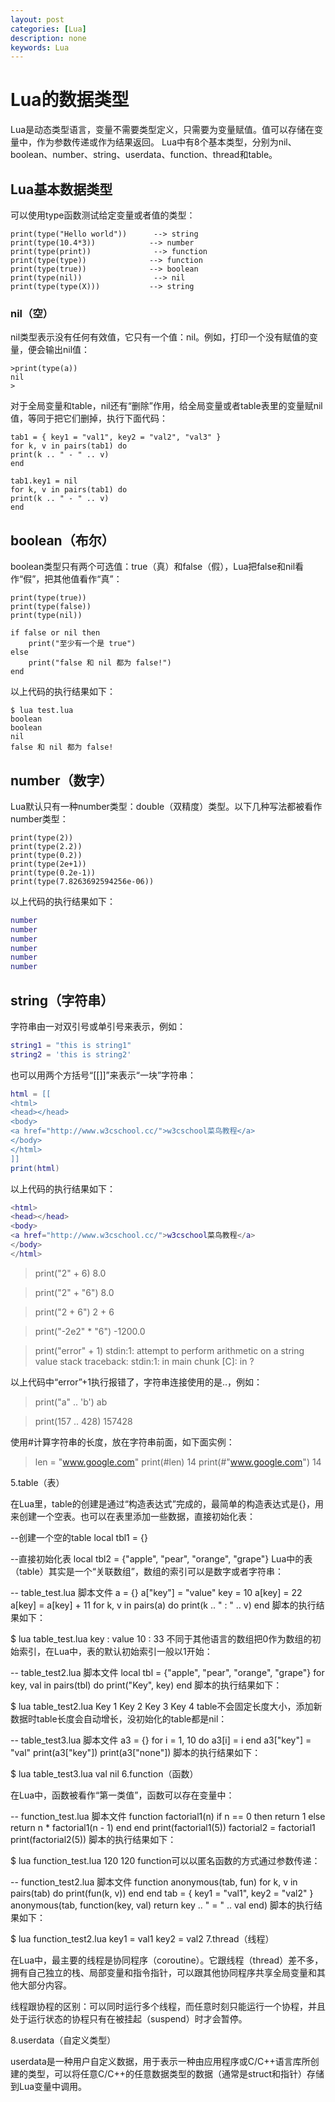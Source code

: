 ```yaml
---
layout: post
categories: [Lua]
description: none
keywords: Lua
---
```

# Lua的数据类型
Lua是动态类型语言，变量不需要类型定义，只需要为变量赋值。值可以存储在变量中，作为参数传递或作为结果返回。 
Lua中有8个基本类型，分别为nil、boolean、number、string、userdata、function、thread和table。

## Lua基本数据类型
可以使用type函数测试给定变量或者值的类型：
```shell
print(type("Hello world"))      --> string
print(type(10.4*3))            --> number
print(type(print))              --> function
print(type(type))              --> function
print(type(true))              --> boolean
print(type(nil))                --> nil
print(type(type(X)))           --> string
```

### nil（空）
nil类型表示没有任何有效值，它只有一个值：nil。例如，打印一个没有赋值的变量，便会输出nil值：
```
>print(type(a))
nil
>
```
对于全局变量和table，nil还有“删除”作用，给全局变量或者table表里的变量赋nil值，等同于把它们删掉，执行下面代码：
```
tab1 = { key1 = "val1", key2 = "val2", "val3" }
for k, v in pairs(tab1) do
print(k .. " - " .. v)
end

tab1.key1 = nil
for k, v in pairs(tab1) do
print(k .. " - " .. v)
end
```

## boolean（布尔）
boolean类型只有两个可选值：true（真）和false（假），Lua把false和nil看作“假”，把其他值看作“真”：
```
print(type(true))
print(type(false))
print(type(nil))

if false or nil then
    print("至少有一个是 true")
else
    print("false 和 nil 都为 false!")
end
```
以上代码的执行结果如下：
```
$ lua test.lua
boolean
boolean
nil
false 和 nil 都为 false!
```

## number（数字）
Lua默认只有一种number类型：double（双精度）类型。以下几种写法都被看作number类型：
```
print(type(2))
print(type(2.2))
print(type(0.2))
print(type(2e+1))
print(type(0.2e-1))
print(type(7.8263692594256e-06))
```
以上代码的执行结果如下：
```lua
number
number
number
number
number
number
```
## string（字符串）
字符串由一对双引号或单引号来表示，例如：
```lua
string1 = "this is string1"
string2 = 'this is string2'
```
也可以用两个方括号“[[]]”来表示“一块”字符串：
```lua
html = [[
<html>
<head></head>
<body>
<a href="http://www.w3cschool.cc/">w3cschool菜鸟教程</a>
</body>
</html>
]]
print(html)
```
以上代码的执行结果如下：
```lua
<html>
<head></head>
<body>
<a href="http://www.w3cschool.cc/">w3cschool菜鸟教程</a>
</body>
</html>
```


>print("2" + 6)
8.0

>print("2" + "6")
8.0

>print("2 + 6")
2 + 6

>print("-2e2" * "6")
-1200.0

>print("error" + 1)
stdin:1: attempt to perform arithmetic on a string value
stack traceback:
stdin:1: in main chunk
[C]: in ?
>
以上代码中“error”+1执行报错了，字符串连接使用的是..，例如：

>print("a" .. 'b')
ab

>print(157 .. 428)
157428
>
使用#计算字符串的长度，放在字符串前面，如下面实例：

>len = "www.google.com"
>print(#len)
14
>print(#"www.google.com")
14
>
5.table（表）

在Lua里，table的创建是通过“构造表达式”完成的，最简单的构造表达式是{}，用来创建一个空表。也可以在表里添加一些数据，直接初始化表：

--创建一个空的table
local tbl1 = {}

--直接初始化表
local tbl2 = {"apple", "pear", "orange", "grape"}
Lua中的表（table）其实是一个“关联数组”，数组的索引可以是数字或者字符串：

-- table_test.lua 脚本文件
a = {}
a["key"] = "value"
key = 10
a[key] = 22
a[key] = a[key] + 11
for k, v in pairs(a) do
print(k .. " : " .. v)
end
脚本的执行结果如下：

$ lua table_test.lua
key : value
10 : 33
不同于其他语言的数组把0作为数组的初始索引，在Lua中，表的默认初始索引一般以1开始：

-- table_test2.lua 脚本文件
local tbl = {"apple", "pear", "orange", "grape"}
for key, val in pairs(tbl) do
print("Key", key)
end
脚本的执行结果如下：

$ lua table_test2.lua
Key  1
Key  2
Key  3
Key  4
table不会固定长度大小，添加新数据时table长度会自动增长，没初始化的table都是nil：

-- table_test3.lua 脚本文件
a3 = {}
for i = 1, 10 do
a3[i] = i
end
a3["key"] = "val"
print(a3["key"])
print(a3["none"])
脚本的执行结果如下：

$ lua table_test3.lua
val
nil
6.function（函数）

在Lua中，函数被看作“第一类值”，函数可以存在变量中：

-- function_test.lua 脚本文件
function factorial1(n)
if n == 0 then
return 1
else
return n * factorial1(n - 1)
end
end
print(factorial1(5))
factorial2 = factorial1
print(factorial2(5))
脚本的执行结果如下：

$ lua function_test.lua
120
120
function可以以匿名函数的方式通过参数传递：

-- function_test2.lua 脚本文件
function anonymous(tab, fun)
for k, v in pairs(tab) do
print(fun(k, v))
end
end
tab = { key1 = "val1", key2 = "val2" }
anonymous(tab, function(key, val)
return key .. " = " .. val
end)
脚本的执行结果如下：

$ lua function_test2.lua
key1 = val1
key2 = val2
7.thread（线程）

在Lua中，最主要的线程是协同程序（coroutine）。它跟线程（thread）差不多，拥有自己独立的栈、局部变量和指令指针，可以跟其他协同程序共享全局变量和其他大部分内容。

线程跟协程的区别：可以同时运行多个线程，而任意时刻只能运行一个协程，并且处于运行状态的协程只有在被挂起（suspend）时才会暂停。

8.userdata（自定义类型）

userdata是一种用户自定义数据，用于表示一种由应用程序或C/C++语言库所创建的类型，可以将任意C/C++的任意数据类型的数据（通常是struct和指针）存储到Lua变量中调用。